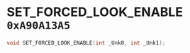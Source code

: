 # SET_FORCED_LOOK_ENABLE `0xA90A13A5`

```cpp
void SET_FORCED_LOOK_ENABLE(int _Unk0, int _Unk1);
```